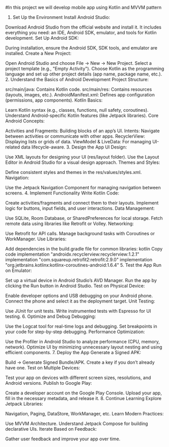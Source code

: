 #In this project we will develop mobile app using Kotlin and MVVM pattern
1. Set Up the Environment
Install Android Studio:

Download Android Studio from the official website and install it.
It includes everything you need: an IDE, Android SDK, emulator, and tools for Kotlin development.
Set Up Android SDK:

During installation, ensure the Android SDK, SDK tools, and emulator are installed.
Create a New Project:

Open Android Studio and choose File → New → New Project.
Select a project template (e.g., "Empty Activity").
Choose Kotlin as the programming language and set up other project details (app name, package name, etc.).
2. Understand the Basics of Android Development
Project Structure:

src/main/java: Contains Kotlin code.
src/main/res: Contains resources (layouts, images, etc.).
AndroidManifest.xml: Defines app configuration (permissions, app components).
Kotlin Basics:

Learn Kotlin syntax (e.g., classes, functions, null safety, coroutines).
Understand Android-specific Kotlin features (like Jetpack libraries).
Core Android Concepts:

Activities and Fragments: Building blocks of an app’s UI.
Intents: Navigate between activities or communicate with other apps.
RecyclerView: Displaying lists or grids of data.
ViewModel & LiveData: For managing UI-related data lifecycle-aware.
3. Design the App
UI Design:

Use XML layouts for designing your UI (res/layout folder).
Use the Layout Editor in Android Studio for a visual design approach.
Themes and Styles:

Define consistent styles and themes in the res/values/styles.xml.
Navigation:

Use the Jetpack Navigation Component for managing navigation between screens.
4. Implement Functionality
Write Kotlin Code:

Create activities/fragments and connect them to their layouts.
Implement logic for buttons, input fields, and user interactions.
Data Management:

Use SQLite, Room Database, or SharedPreferences for local storage.
Fetch remote data using libraries like Retrofit or Volley.
Networking:

Use Retrofit for API calls.
Manage background tasks with Coroutines or WorkManager.
Use Libraries:

Add dependencies in the build.gradle file for common libraries:
kotlin
Copy code
implementation "androidx.recyclerview:recyclerview:1.2.1"
implementation "com.squareup.retrofit2:retrofit:2.9.0"
implementation "org.jetbrains.kotlinx:kotlinx-coroutines-android:1.6.4"
5. Test the App
Run on Emulator:

Set up a virtual device in Android Studio’s AVD Manager.
Run the app by clicking the Run button in Android Studio.
Test on Physical Device:

Enable developer options and USB debugging on your Android phone.
Connect the phone and select it as the deployment target.
Unit Testing:

Use JUnit for unit tests.
Write instrumented tests with Espresso for UI testing.
6. Optimize and Debug
Debugging:

Use the Logcat tool for real-time logs and debugging.
Set breakpoints in your code for step-by-step debugging.
Performance Optimization:

Use the Profiler in Android Studio to analyze performance (CPU, memory, network).
Optimize UI by minimizing unnecessary layout nesting and using efficient components.
7. Deploy the App
Generate a Signed APK:

Build → Generate Signed Bundle/APK.
Create a key if you don’t already have one.
Test on Multiple Devices:

Test your app on devices with different screen sizes, resolutions, and Android versions.
Publish to Google Play:

Create a developer account on the Google Play Console.
Upload your app, fill in the necessary metadata, and release it.
8. Continue Learning
Explore Jetpack Libraries:

Navigation, Paging, DataStore, WorkManager, etc.
Learn Modern Practices:

Use MVVM Architecture.
Understand Jetpack Compose for building declarative UIs.
Iterate Based on Feedback:

Gather user feedback and improve your app over time.
